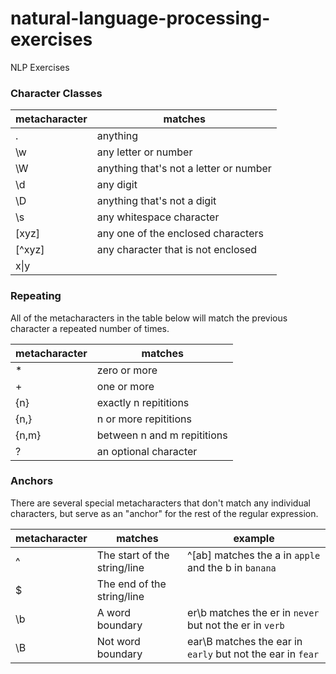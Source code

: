 # natural-language-processing-exercises
NLP Exercises

### Character Classes

|metacharacter | matches |
| ------------ | ------- |
|  . |  anything |
| \w |  any letter or number |
| \W |  anything that's not a letter or number |
| \d |  any digit |
| \D |  anything that's not a digit |
| \s |  any whitespace character |
| [xyz] | any one of the enclosed characters |
| [^xyz] | any character that is not enclosed |
| x\|y | 

### Repeating

All of the metacharacters in the table below will match the previous character a repeated number of times.

|metacharacter | matches |
| ------------ | ------- |
| * | zero or more |
| + | one or more |
| {n} | exactly n repititions |
| {n,} | n or more repititions |
| {n,m} | between n and m repititions |
| ? | an optional character |

### Anchors

There are several special metacharacters that don't match any individual characters, but serve as an "anchor" for the rest of the regular expression.

|metacharacter | matches | example |
| ------------ | ------- | ------- |
| ^ | The start of the string/line | ^[ab] matches the a in `apple` and the b in `banana`|
| $ | The end of the string/line | |
| \b | A word boundary | er\b matches the er in `never` but not the er in `verb` |
| \B| Not word boundary | ear\B matches the ear in `early` but not the ear in `fear` |
